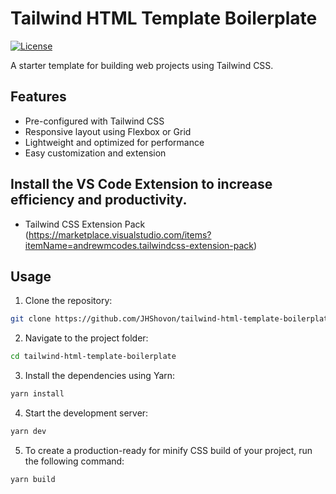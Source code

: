 # Tailwind HTML Template Boilerplate

[![License](https://img.shields.io/badge/license-MIT-blue.svg)](https://github.com/JHShovon/tailwind-html-template-boilerplate/blob/main/LICENSE)

A starter template for building web projects using Tailwind CSS.

## Features

- Pre-configured with Tailwind CSS
- Responsive layout using Flexbox or Grid
- Lightweight and optimized for performance
- Easy customization and extension

## Install the VS Code Extension to increase efficiency and productivity.

- Tailwind CSS Extension Pack (https://marketplace.visualstudio.com/items?itemName=andrewmcodes.tailwindcss-extension-pack)

## Usage

1. Clone the repository:

```bash
git clone https://github.com/JHShovon/tailwind-html-template-boilerplate.git
```

2. Navigate to the project folder:

```bash
cd tailwind-html-template-boilerplate
```

3. Install the dependencies using Yarn:

```bash
yarn install
```

4. Start the development server:

```bash
yarn dev
```

5. To create a production-ready for minify CSS build of your project, run the following command:

```bash
yarn build
```